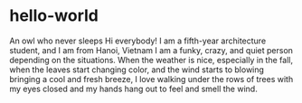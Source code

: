 # hello-world
An owl who never sleeps
Hi everybody! I am a fifth-year architecture student, and I am from Hanoi, Vietnam
I am a funky, crazy, and quiet person depending on the situations. When the weather is nice, especially in the fall, when the leaves start changing color, and the wind starts to blowing bringing a cool and fresh breeze, I love walking under the rows of trees with my eyes closed and my hands hang out to feel and smell the wind. 

